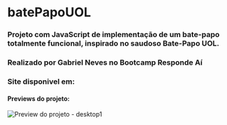 # batePapoUOL

### Projeto com JavaScript de implementação de um bate-papo totalmente funcional, inspirado no saudoso Bate-Papo UOL.

### Realizado por Gabriel Neves no Bootcamp Responde Aí

### Site disponivel em: 

#### Previews do projeto:
![Preview do projeto - desktop1](assets/previews/preview-desktop1.png)
